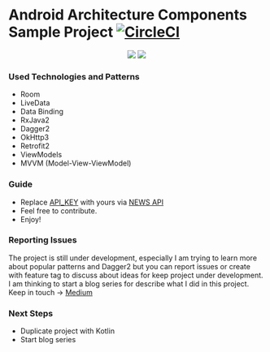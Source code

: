 Android Architecture Components Sample Project [![CircleCI](https://circleci.com/gh/ihsanbal/android-architecture-components/tree/master.svg?style=svg)](https://circleci.com/gh/ihsanbal/android-architecture-components/tree/master)
===================================

<p align="center">
    <img src="https://github.com/ihsanbal/android-architecture-components/blob/master/images/sources.png"/>
    <img src="https://github.com/ihsanbal/android-architecture-components/blob/master/images/feed.png"/>
</p>

### Used Technologies and Patterns
- Room
- LiveData
- Data Binding
- RxJava2
- Dagger2
- OkHttp3
- Retrofit2
- ViewModels
- MVVM (Model-View-ViewModel)
### Guide
- Replace [API_KEY](https://github.com/ihsanbal/android-architecture-components/blob/master/gradle.properties) with yours via [NEWS API](https://newsapi.org)
- Feel free to contribute.
- Enjoy!
### Reporting Issues
The project is still under development, especially I am trying to learn more about popular patterns and Dagger2 but you can report issues or create with feature tag to discuss about ideas for keep project under development. I am thinking to start a blog series for describe what I did in this project. Keep in touch -> [Medium](https://medium.com/@ihsanbal)
### Next Steps
- Duplicate project with Kotlin
- Start blog series